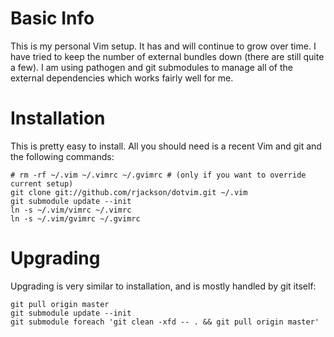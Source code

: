 Basic Info
==========

This is my personal Vim setup.  It has and will continue to grow over time.
I have tried to keep the number of external bundles down (there are still quite
a few). I am using pathogen and git submodules to manage all of the external
dependencies which works fairly well for me.

Installation
============

This is pretty easy to install.  All you should need is a recent Vim and git
and the following commands:

    # rm -rf ~/.vim ~/.vimrc ~/.gvimrc # (only if you want to override current setup)
    git clone git://github.com/rjackson/dotvim.git ~/.vim
    git submodule update --init
    ln -s ~/.vim/vimrc ~/.vimrc
    ln -s ~/.vim/gvimrc ~/.gvimrc

Upgrading
=========

Upgrading is very similar to installation, and is mostly handled by git itself:

    git pull origin master
    git submodule update --init
    git submodule foreach 'git clean -xfd -- . && git pull origin master'
